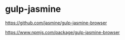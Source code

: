 # gulp-jasmine

https://github.com/jasmine/gulp-jasmine-browser

https://www.npmjs.com/package/gulp-jasmine-browser
